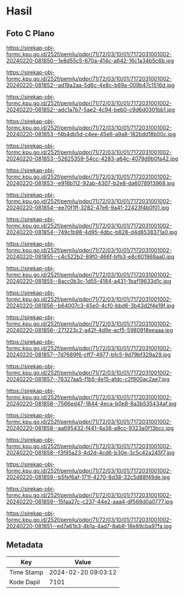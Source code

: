 # Hasil

## Foto C Plano

https://sirekap-obj-formc.kpu.go.id/252f/pemilu/pdpr/71/72/03/10/01/7172031001002-20240220-081850--1e8d55c5-670a-414c-a642-16c1a34b5c6b.jpg

https://sirekap-obj-formc.kpu.go.id/252f/pemilu/pdpr/71/72/03/10/01/7172031001002-20240220-081852--ad19a2aa-5d6c-4e8c-b69a-009b47c1516d.jpg

https://sirekap-obj-formc.kpu.go.id/252f/pemilu/pdpr/71/72/03/10/01/7172031001002-20240220-081852--adc1a7b7-5ae2-4c94-beb0-c9d6d0301bb1.jpg

https://sirekap-obj-formc.kpu.go.id/252f/pemilu/pdpr/71/72/03/10/01/7172031001002-20240220-081853--f4b4db5d-c4ee-45e6-a9a8-182bdd18b00c.jpg

https://sirekap-obj-formc.kpu.go.id/252f/pemilu/pdpr/71/72/03/10/01/7172031001002-20240220-081853--52625359-54cc-4283-a64c-4079d9b0fa42.jpg

https://sirekap-obj-formc.kpu.go.id/252f/pemilu/pdpr/71/72/03/10/01/7172031001002-20240220-081853--e916b112-92ab-4307-b2e8-da6078913968.jpg

https://sirekap-obj-formc.kpu.go.id/252f/pemilu/pdpr/71/72/03/10/01/7172031001002-20240220-081854--ee70f1ff-3282-47e6-9a41-22423f4b0f01.jpg

https://sirekap-obj-formc.kpu.go.id/252f/pemilu/pdpr/71/72/03/10/01/7172031001002-20240220-081854--749c1b98-4d95-4dbc-b828-d4d8538371a0.jpg

https://sirekap-obj-formc.kpu.go.id/252f/pemilu/pdpr/71/72/03/10/01/7172031001002-20240220-081855--c4c522b2-89f0-466f-bfb3-e8c601968aa0.jpg

https://sirekap-obj-formc.kpu.go.id/252f/pemilu/pdpr/71/72/03/10/01/7172031001002-20240220-081855--8acc0b3c-1d55-4184-a431-1baf19633d1c.jpg

https://sirekap-obj-formc.kpu.go.id/252f/pemilu/pdpr/71/72/03/10/01/7172031001002-20240220-081856--b64007c3-45e0-4cf0-bbd6-3b43d2f4e19f.jpg

https://sirekap-obj-formc.kpu.go.id/252f/pemilu/pdpr/71/72/03/10/01/7172031001002-20240220-081856--271223c2-a42f-4d9e-acf5-5980918eeaaa.jpg

https://sirekap-obj-formc.kpu.go.id/252f/pemilu/pdpr/71/72/03/10/01/7172031001002-20240220-081857--7d7689f6-cff7-4977-bfc5-9d79bf329a29.jpg

https://sirekap-obj-formc.kpu.go.id/252f/pemilu/pdpr/71/72/03/10/01/7172031001002-20240220-081857--76327aa5-f1b5-4e15-afdc-c2f900ac2ae7.jpg

https://sirekap-obj-formc.kpu.go.id/252f/pemilu/pdpr/71/72/03/10/01/7172031001002-20240220-081858--7566ed47-1844-4eca-b0e8-8a3b535434af.jpg

https://sirekap-obj-formc.kpu.go.id/252f/pemilu/pdpr/71/72/03/10/01/7172031001002-20240220-081858--aa695432-f441-4a38-a8cc-9323a0f13bcc.jpg

https://sirekap-obj-formc.kpu.go.id/252f/pemilu/pdpr/71/72/03/10/01/7172031001002-20240220-081858--f3f95a23-4d2d-4cd6-b30e-3c5c42a245f7.jpg

https://sirekap-obj-formc.kpu.go.id/252f/pemilu/pdpr/71/72/03/10/01/7172031001002-20240220-081859--b5fef6af-171f-4270-8d38-32c5d88f49de.jpg

https://sirekap-obj-formc.kpu.go.id/252f/pemilu/pdpr/71/72/03/10/01/7172031001002-20240220-081859--15faa27c-c237-44e2-aaa4-df569d0a0777.jpg

https://sirekap-obj-formc.kpu.go.id/252f/pemilu/pdpr/71/72/03/10/01/7172031001002-20240220-081851--ed7a61b3-4b1a-4ad7-8ab8-18e89cba97fa.jpg


## Metadata

| Key        | Value               |
| ---------- | ------------------- |
| Time Stamp | 2024-02-20 09:03:12 |
| Kode Dapil | 7101                |




